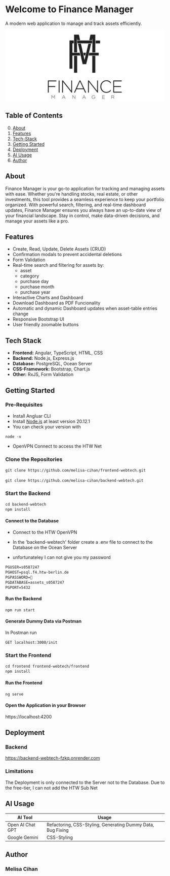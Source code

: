 # Welcome to Finance Manager  
A modern web application to manage and track assets efficiently.  

![Dashboard Screenshot](frontend/src/assets/Logo.png)

## Table of Contents 
0. [About](#about)   
1. [Features](#features)  
2. [Tech-Stack](#tech-stack)  
3. [Getting Started](#getting-started)  
4. [Deployment](#deployment)
5. [AI Usage](#ai-usage)
6. [Author](#author)  

## About
Finance Manager is your go-to application for tracking and managing assets with ease. Whether you're handling stocks, real estate, or other investments, this tool provides a seamless experience to keep your portfolio organized. With powerful search, filtering, and real-time dashboard updates, Finance Manager ensures you always have an up-to-date view of your financial landscape. Stay in control, make data-driven decisions, and manage your assets like a pro.

## Features  
- Create, Read, Update, Delete Assets (CRUD)
- Confirmation modals to prevent accidental deletions 
- Form Validation
- Real-time search and filtering for assets by: 
    - asset
    - category
    - purchase day
    - purchase month 
    - purchase year
- Interactive Charts and Dashboard 
- Download Dashboard as PDF Funcionality
- Automatic and dynamic Dashboard updates when asset-table entries change 
- Responsive Bootstrap UI  
- User friendly zoomable buttons 

##  Tech Stack  
- **Frontend:** Angular, TypeScript, HTML, CSS
- **Backend:** Node.js, Express.js  
- **Database:** PostgreSQL, Ocean Server  
- **CSS-Framework:** Bootstrap, Chart.js   
- **Other:** RxJS, Form Validation  

## Getting Started  

### Pre-Requisites
- Install Angluar CLI
- Install [Node.js](https://nodejs.org/en/) at least version 20.12.1
- You can check your version with
```
node -v
```
- OpenVPN Connect to access the HTW Net
### Clone the Repositories
```
git clone https://github.com/melisa-cihan/frontend-webtech.git

git clone https://github.com/melisa-cihan/backend-webtech.git
```

### Start the Backend
```
cd backend-webtech
npm install
```
#### Connect to the Database
- Connect to the HTW OpenVPN

- In the 'backend-webtech' folder create a .env file to connect to the  Database on the Ocean Server
- unfortunateley I can not give you my password 
```
PGUSER=s0587247
PGHOST=psql.f4.htw-berlin.de
PGPASSWORD=🔑
PGDATABASE=assets_s0587247
PGPORT=5432
```
#### Run the Backend
```
npm run start
```

#### Generate Dummy Data via Postman
In Postman run 
```
GET localhost:3000/init
```
### Start the Frontend
```
cd frontend frontend-webtech/frontend
npm install
```
#### Run the Frontend
```
ng serve
```
#### Open the Application in your Browser
https://localhost:4200

## Deployment
### Backend

https://backend-webtech-fzkq.onrender.com

### Limitations
The Deployment is only connected to the Server not to the Database. Due to the free-tier, I can not add the HTW Sub Net
## AI Usage  
| AI Tool  | Usage 
|----------|----------
| Open AI Chat GPT  | Refactoring, CSS-Styling, Generating Dummy Data,   Bug Fixing           
| Google Gemini    | CSS-Styling 

## Author
### Melisa Cihan

